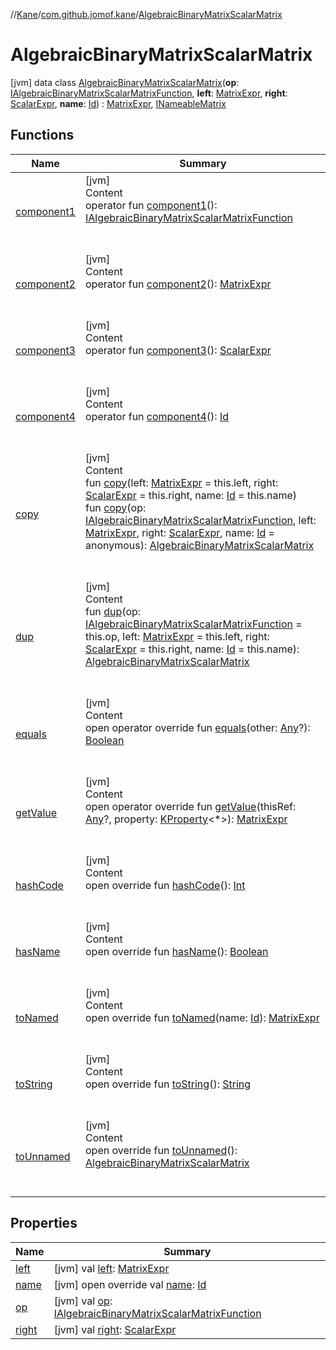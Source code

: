 //[Kane](../../index.md)/[com.github.jomof.kane](../index.md)/[AlgebraicBinaryMatrixScalarMatrix](index.md)



# AlgebraicBinaryMatrixScalarMatrix  
 [jvm] data class [AlgebraicBinaryMatrixScalarMatrix](index.md)(**op**: [IAlgebraicBinaryMatrixScalarMatrixFunction](../-i-algebraic-binary-matrix-scalar-matrix-function/index.md), **left**: [MatrixExpr](../-matrix-expr/index.md), **right**: [ScalarExpr](../-scalar-expr/index.md), **name**: [Id](../../com.github.jomof.kane.impl/index.md#%5Bcom.github.jomof.kane.impl%2FId%2F%2F%2FPointingToDeclaration%2F%5D%2FClasslikes%2F-1533330156)) : [MatrixExpr](../-matrix-expr/index.md), [INameableMatrix](../-i-nameable-matrix/index.md)   


## Functions  
  
|  Name|  Summary| 
|---|---|
| <a name="com.github.jomof.kane/AlgebraicBinaryMatrixScalarMatrix/component1/#/PointingToDeclaration/"></a>[component1](component1.md)| <a name="com.github.jomof.kane/AlgebraicBinaryMatrixScalarMatrix/component1/#/PointingToDeclaration/"></a>[jvm]  <br>Content  <br>operator fun [component1](component1.md)(): [IAlgebraicBinaryMatrixScalarMatrixFunction](../-i-algebraic-binary-matrix-scalar-matrix-function/index.md)  <br><br><br>
| <a name="com.github.jomof.kane/AlgebraicBinaryMatrixScalarMatrix/component2/#/PointingToDeclaration/"></a>[component2](component2.md)| <a name="com.github.jomof.kane/AlgebraicBinaryMatrixScalarMatrix/component2/#/PointingToDeclaration/"></a>[jvm]  <br>Content  <br>operator fun [component2](component2.md)(): [MatrixExpr](../-matrix-expr/index.md)  <br><br><br>
| <a name="com.github.jomof.kane/AlgebraicBinaryMatrixScalarMatrix/component3/#/PointingToDeclaration/"></a>[component3](component3.md)| <a name="com.github.jomof.kane/AlgebraicBinaryMatrixScalarMatrix/component3/#/PointingToDeclaration/"></a>[jvm]  <br>Content  <br>operator fun [component3](component3.md)(): [ScalarExpr](../-scalar-expr/index.md)  <br><br><br>
| <a name="com.github.jomof.kane/AlgebraicBinaryMatrixScalarMatrix/component4/#/PointingToDeclaration/"></a>[component4](component4.md)| <a name="com.github.jomof.kane/AlgebraicBinaryMatrixScalarMatrix/component4/#/PointingToDeclaration/"></a>[jvm]  <br>Content  <br>operator fun [component4](component4.md)(): [Id](../../com.github.jomof.kane.impl/index.md#%5Bcom.github.jomof.kane.impl%2FId%2F%2F%2FPointingToDeclaration%2F%5D%2FClasslikes%2F-1533330156)  <br><br><br>
| <a name="com.github.jomof.kane/AlgebraicBinaryMatrixScalarMatrix/copy/#com.github.jomof.kane.MatrixExpr#com.github.jomof.kane.ScalarExpr#kotlin.Any/PointingToDeclaration/"></a>[copy](copy.md)| <a name="com.github.jomof.kane/AlgebraicBinaryMatrixScalarMatrix/copy/#com.github.jomof.kane.MatrixExpr#com.github.jomof.kane.ScalarExpr#kotlin.Any/PointingToDeclaration/"></a>[jvm]  <br>Content  <br>fun [copy](copy.md)(left: [MatrixExpr](../-matrix-expr/index.md) = this.left, right: [ScalarExpr](../-scalar-expr/index.md) = this.right, name: [Id](../../com.github.jomof.kane.impl/index.md#%5Bcom.github.jomof.kane.impl%2FId%2F%2F%2FPointingToDeclaration%2F%5D%2FClasslikes%2F-1533330156) = this.name)  <br>fun [copy](copy.md)(op: [IAlgebraicBinaryMatrixScalarMatrixFunction](../-i-algebraic-binary-matrix-scalar-matrix-function/index.md), left: [MatrixExpr](../-matrix-expr/index.md), right: [ScalarExpr](../-scalar-expr/index.md), name: [Id](../../com.github.jomof.kane.impl/index.md#%5Bcom.github.jomof.kane.impl%2FId%2F%2F%2FPointingToDeclaration%2F%5D%2FClasslikes%2F-1533330156) = anonymous): [AlgebraicBinaryMatrixScalarMatrix](index.md)  <br><br><br>
| <a name="com.github.jomof.kane/AlgebraicBinaryMatrixScalarMatrix/dup/#com.github.jomof.kane.IAlgebraicBinaryMatrixScalarMatrixFunction#com.github.jomof.kane.MatrixExpr#com.github.jomof.kane.ScalarExpr#kotlin.Any/PointingToDeclaration/"></a>[dup](dup.md)| <a name="com.github.jomof.kane/AlgebraicBinaryMatrixScalarMatrix/dup/#com.github.jomof.kane.IAlgebraicBinaryMatrixScalarMatrixFunction#com.github.jomof.kane.MatrixExpr#com.github.jomof.kane.ScalarExpr#kotlin.Any/PointingToDeclaration/"></a>[jvm]  <br>Content  <br>fun [dup](dup.md)(op: [IAlgebraicBinaryMatrixScalarMatrixFunction](../-i-algebraic-binary-matrix-scalar-matrix-function/index.md) = this.op, left: [MatrixExpr](../-matrix-expr/index.md) = this.left, right: [ScalarExpr](../-scalar-expr/index.md) = this.right, name: [Id](../../com.github.jomof.kane.impl/index.md#%5Bcom.github.jomof.kane.impl%2FId%2F%2F%2FPointingToDeclaration%2F%5D%2FClasslikes%2F-1533330156) = this.name): [AlgebraicBinaryMatrixScalarMatrix](index.md)  <br><br><br>
| <a name="kotlin/Any/equals/#kotlin.Any?/PointingToDeclaration/"></a>[equals](../../com.github.jomof.kane.impl.visitor/-difference-visitor/index.md#%5Bkotlin%2FAny%2Fequals%2F%23kotlin.Any%3F%2FPointingToDeclaration%2F%5D%2FFunctions%2F-1533330156)| <a name="kotlin/Any/equals/#kotlin.Any?/PointingToDeclaration/"></a>[jvm]  <br>Content  <br>open operator override fun [equals](../../com.github.jomof.kane.impl.visitor/-difference-visitor/index.md#%5Bkotlin%2FAny%2Fequals%2F%23kotlin.Any%3F%2FPointingToDeclaration%2F%5D%2FFunctions%2F-1533330156)(other: [Any](https://kotlinlang.org/api/latest/jvm/stdlib/kotlin/-any/index.html)?): [Boolean](https://kotlinlang.org/api/latest/jvm/stdlib/kotlin/-boolean/index.html)  <br><br><br>
| <a name="com.github.jomof.kane/AlgebraicBinaryMatrixScalarMatrix/getValue/#kotlin.Any?#kotlin.reflect.KProperty[*]/PointingToDeclaration/"></a>[getValue](get-value.md)| <a name="com.github.jomof.kane/AlgebraicBinaryMatrixScalarMatrix/getValue/#kotlin.Any?#kotlin.reflect.KProperty[*]/PointingToDeclaration/"></a>[jvm]  <br>Content  <br>open operator override fun [getValue](get-value.md)(thisRef: [Any](https://kotlinlang.org/api/latest/jvm/stdlib/kotlin/-any/index.html)?, property: [KProperty](https://kotlinlang.org/api/latest/jvm/stdlib/kotlin.reflect/-k-property/index.html)<*>): [MatrixExpr](../-matrix-expr/index.md)  <br><br><br>
| <a name="kotlin/Any/hashCode/#/PointingToDeclaration/"></a>[hashCode](../../com.github.jomof.kane.impl.visitor/-difference-visitor/index.md#%5Bkotlin%2FAny%2FhashCode%2F%23%2FPointingToDeclaration%2F%5D%2FFunctions%2F-1533330156)| <a name="kotlin/Any/hashCode/#/PointingToDeclaration/"></a>[jvm]  <br>Content  <br>open override fun [hashCode](../../com.github.jomof.kane.impl.visitor/-difference-visitor/index.md#%5Bkotlin%2FAny%2FhashCode%2F%23%2FPointingToDeclaration%2F%5D%2FFunctions%2F-1533330156)(): [Int](https://kotlinlang.org/api/latest/jvm/stdlib/kotlin/-int/index.html)  <br><br><br>
| <a name="com.github.jomof.kane/AlgebraicBinaryMatrixScalarMatrix/hasName/#/PointingToDeclaration/"></a>[hasName](has-name.md)| <a name="com.github.jomof.kane/AlgebraicBinaryMatrixScalarMatrix/hasName/#/PointingToDeclaration/"></a>[jvm]  <br>Content  <br>open override fun [hasName](has-name.md)(): [Boolean](https://kotlinlang.org/api/latest/jvm/stdlib/kotlin/-boolean/index.html)  <br><br><br>
| <a name="com.github.jomof.kane/AlgebraicBinaryMatrixScalarMatrix/toNamed/#kotlin.Any/PointingToDeclaration/"></a>[toNamed](to-named.md)| <a name="com.github.jomof.kane/AlgebraicBinaryMatrixScalarMatrix/toNamed/#kotlin.Any/PointingToDeclaration/"></a>[jvm]  <br>Content  <br>open override fun [toNamed](to-named.md)(name: [Id](../../com.github.jomof.kane.impl/index.md#%5Bcom.github.jomof.kane.impl%2FId%2F%2F%2FPointingToDeclaration%2F%5D%2FClasslikes%2F-1533330156)): [MatrixExpr](../-matrix-expr/index.md)  <br><br><br>
| <a name="com.github.jomof.kane/AlgebraicBinaryMatrixScalarMatrix/toString/#/PointingToDeclaration/"></a>[toString](to-string.md)| <a name="com.github.jomof.kane/AlgebraicBinaryMatrixScalarMatrix/toString/#/PointingToDeclaration/"></a>[jvm]  <br>Content  <br>open override fun [toString](to-string.md)(): [String](https://kotlinlang.org/api/latest/jvm/stdlib/kotlin/-string/index.html)  <br><br><br>
| <a name="com.github.jomof.kane/AlgebraicBinaryMatrixScalarMatrix/toUnnamed/#/PointingToDeclaration/"></a>[toUnnamed](to-unnamed.md)| <a name="com.github.jomof.kane/AlgebraicBinaryMatrixScalarMatrix/toUnnamed/#/PointingToDeclaration/"></a>[jvm]  <br>Content  <br>open override fun [toUnnamed](to-unnamed.md)(): [AlgebraicBinaryMatrixScalarMatrix](index.md)  <br><br><br>


## Properties  
  
|  Name|  Summary| 
|---|---|
| <a name="com.github.jomof.kane/AlgebraicBinaryMatrixScalarMatrix/left/#/PointingToDeclaration/"></a>[left](left.md)| <a name="com.github.jomof.kane/AlgebraicBinaryMatrixScalarMatrix/left/#/PointingToDeclaration/"></a> [jvm] val [left](left.md): [MatrixExpr](../-matrix-expr/index.md)   <br>
| <a name="com.github.jomof.kane/AlgebraicBinaryMatrixScalarMatrix/name/#/PointingToDeclaration/"></a>[name](name.md)| <a name="com.github.jomof.kane/AlgebraicBinaryMatrixScalarMatrix/name/#/PointingToDeclaration/"></a> [jvm] open override val [name](name.md): [Id](../../com.github.jomof.kane.impl/index.md#%5Bcom.github.jomof.kane.impl%2FId%2F%2F%2FPointingToDeclaration%2F%5D%2FClasslikes%2F-1533330156)   <br>
| <a name="com.github.jomof.kane/AlgebraicBinaryMatrixScalarMatrix/op/#/PointingToDeclaration/"></a>[op](op.md)| <a name="com.github.jomof.kane/AlgebraicBinaryMatrixScalarMatrix/op/#/PointingToDeclaration/"></a> [jvm] val [op](op.md): [IAlgebraicBinaryMatrixScalarMatrixFunction](../-i-algebraic-binary-matrix-scalar-matrix-function/index.md)   <br>
| <a name="com.github.jomof.kane/AlgebraicBinaryMatrixScalarMatrix/right/#/PointingToDeclaration/"></a>[right](right.md)| <a name="com.github.jomof.kane/AlgebraicBinaryMatrixScalarMatrix/right/#/PointingToDeclaration/"></a> [jvm] val [right](right.md): [ScalarExpr](../-scalar-expr/index.md)   <br>

